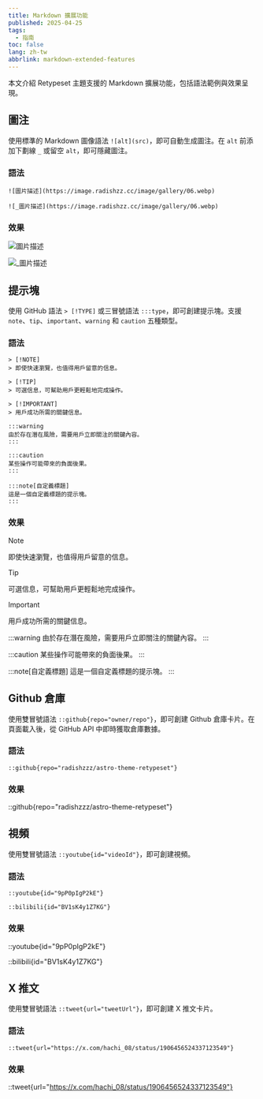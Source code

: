 ```yaml
---
title: Markdown 擴展功能
published: 2025-04-25
tags:
  - 指南
toc: false
lang: zh-tw
abbrlink: markdown-extended-features
---
```


本文介紹 Retypeset 主題支援的 Markdown 擴展功能，包括語法範例與效果呈現。

## 圖注

使用標準的 Markdown 圖像語法 `![alt](src)`，即可自動生成圖注。在 `alt` 前添加下劃線 `_` 或留空 `alt`，即可隱藏圖注。

### 語法

```
![圖片描述](https://image.radishzz.cc/image/gallery/06.webp)

![_圖片描述](https://image.radishzz.cc/image/gallery/06.webp)
```

### 效果

![圖片描述](https://image.radishzz.cc/image/gallery/06.webp)

![_圖片描述](https://image.radishzz.cc/image/gallery/06.webp)

## 提示塊

使用 GitHub 語法 `> [!TYPE]` 或三冒號語法 `:::type`，即可創建提示塊。支援 `note`、`tip`、`important`、`warning` 和 `caution` 五種類型。

### 語法

```
> [!NOTE]
> 即使快速瀏覽，也值得用戶留意的信息。

> [!TIP]
> 可選信息，可幫助用戶更輕鬆地完成操作。

> [!IMPORTANT]
> 用戶成功所需的關鍵信息。

:::warning
由於存在潛在風險，需要用戶立即關注的關鍵內容。
:::

:::caution
某些操作可能帶來的負面後果。
:::

:::note[自定義標題]
這是一個自定義標題的提示塊。
:::
```

### 效果

> [!NOTE]
> 即使快速瀏覽，也值得用戶留意的信息。

> [!TIP]
> 可選信息，可幫助用戶更輕鬆地完成操作。

> [!IMPORTANT]
> 用戶成功所需的關鍵信息。

:::warning
由於存在潛在風險，需要用戶立即關注的關鍵內容。
:::

:::caution
某些操作可能帶來的負面後果。
:::

:::note[自定義標題]
這是一個自定義標題的提示塊。
:::

## Github 倉庫

使用雙冒號語法 `::github{repo="owner/repo"}`，即可創建 Github 倉庫卡片。在頁面載入後，從 GitHub API 中即時獲取倉庫數據。

### 語法

```
::github{repo="radishzzz/astro-theme-retypeset"}
```

### 效果

::github{repo="radishzzz/astro-theme-retypeset"}

## 視頻

使用雙冒號語法 `::youtube{id="videoId"}`，即可創建視頻。

### 語法

```
::youtube{id="9pP0pIgP2kE"}

::bilibili{id="BV1sK4y1Z7KG"}
```

### 效果

::youtube{id="9pP0pIgP2kE"}

::bilibili{id="BV1sK4y1Z7KG"}

## X 推文

使用雙冒號語法 `::tweet{url="tweetUrl"}`，即可創建 X 推文卡片。

### 語法

```
::tweet{url="https://x.com/hachi_08/status/1906456524337123549"}
```

### 效果

::tweet{url="https://x.com/hachi_08/status/1906456524337123549"}
